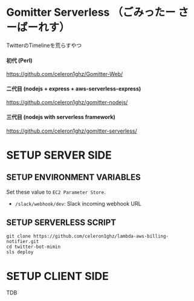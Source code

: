 # Gomitter Serverless （ごみったー さーばーれす）
TwitterのTimelineを荒らすやつ

#### 初代 (Perl)
https://github.com/celeron1ghz/Gomitter-Web/

#### 二代目 (nodejs + express + aws-serverless-express)
https://github.com/celeron1ghz/gomitter-nodejs/

#### 三代目 (nodejs with serverless framework)
https://github.com/celeron1ghz/gomitter-serverless/


# SETUP SERVER SIDE
## SETUP ENVIRONMENT VARIABLES
Set these value to `EC2 Parameter Store`.

 * `/slack/webhook/dev`: Slack incoming webhook URL


## SETUP SERVERLESS SCRIPT
```
git clone https://github.com/celeron1ghz/lambda-aws-billing-notifier.git
cd twitter-bot-mimin
sls deploy
```


# SETUP CLIENT SIDE
TDB
